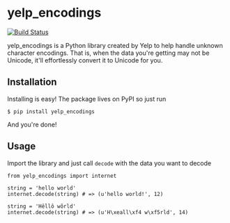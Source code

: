 # yelp_encodings

[![Build Status](https://travis-ci.org/Yelp/yelp_encodings.svg)](https://travis-ci.org/Yelp/yelp_encodings)

yelp_encodings is a Python library created by Yelp to help handle unknown character encodings. That is, when the data you're getting may not be Unicode, it'll effortlessly convert it to Unicode for you.

## Installation

Installing is easy! The package lives on PyPI so just run

```
$ pip install yelp_encodings
```

And you're done!

## Usage

Import the library and just call ``decode`` with the data you want to decode

```
from yelp_encodings import internet

string = 'hello world'
internet.decode(string) # => (u'hello world!', 12)

string = 'Hêllô wõrld'
internet.decode(string) # => (u'H\xeall\xf4 w\xf5rld', 14)
```
